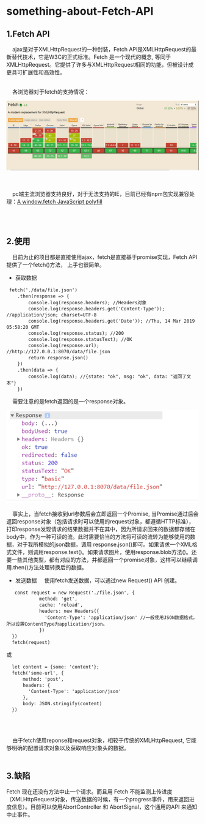 # something-about-Fetch-API
## 1.Fetch API
   
&nbsp;&nbsp;&nbsp;&nbsp;ajax是对于XMLHttpRequest的一种封装，Fetch API是XMLHttpRequest的最新替代技术，它是W3C的正式标准。Fetch 是一个现代的概念, 等同于 XMLHttpRequest。它提供了许多与XMLHttpRequest相同的功能，但被设计成更具可扩展性和高效性。
<br/><br/>

&nbsp;&nbsp;&nbsp;&nbsp;各浏览器对于fetch的支持情况：
   
![fetch_can_i_use](./images/fetch_can_i_use.PNG "fetch支持率")

<br/><br/>
&nbsp;&nbsp;&nbsp;&nbsp;pc端主流浏览器支持良好，对于无法支持的IE，目前已经有npm包实现兼容处理：[A window.fetch JavaScript polyfill](http://jianshu.com)

<br/><br/>

## 2.使用
&nbsp;&nbsp;&nbsp;&nbsp;目前为止的项目都是直接使用ajax，fetch是直接基于promise实现，Fetch API提供了一个fetch()方法， 上手也很简单。

+ 获取数据
```
 fetch('./data/file.json')
    .then(response => {
        console.log(response.headers); //Headers对象
        console.log(response.headers.get('Content-Type')); //application/json; charset=UTF-8
        console.log(response.headers.get('Date')); //Thu, 14 Mar 2019 05:58:20 GMT
        console.log(response.status); //200
        console.log(response.statusText); //OK
        console.log(response.url); //http://127.0.0.1:8070/data/file.json
        return response.json() 
    })
    .then(data => {
        console.log(data); //{state: "ok", msg: "ok", data: "返回了文本"}
    })

```

&nbsp;&nbsp;&nbsp;&nbsp;需要注意的是fetch返回的是一个response对象。

   
![fetch_response](./images/response.PNG "fetch成功返回的response对象")

&nbsp;&nbsp;&nbsp;&nbsp;事实上，当fetch接收到url参数后会立即返回一个Promise, 当Promise通过后会返回response对象（包括请求时可以使用的request对象，都遵循HTTP标准），打印response发现请求的结果数据并不在其中，因为所请求回来的数据都存储在body中，作为一种可读的流。此时需要恰当的方法将可读的流转为能够使用的数据，对于我所模拟的json数据，调用 response.json()即可。如果请求一个XML格式文件，则调用response.text()。如果请求图片，使用response.blob方法()。还要一些其他类型，都有对应的方法，并都返回一个promise对象，这样可以继续调用.then()方法处理转换后的数据。
<br/>

+ 发送数据
&nbsp;&nbsp;&nbsp;&nbsp;使用fetch发送数据，可以通过new Request() API 创建。 

```
   const request = new Request('./file.json', {
            method: 'get', 
            cache: 'reload',
            headers: new Headers({
              'Content-Type': 'application/json' //一般使用JSON数据格式，所以设置ContentType为application/json。
            })
  })
  fetch(request)
```
或
```
  let content = {some: 'content'};
  fetch('some-url', {
      method: 'post',
      headers: {
        'Content-Type': 'application/json'
      },
      body: JSON.stringify(content)
  })
```

<br/><br/>

&nbsp;&nbsp;&nbsp;&nbsp;由于fetch使用reponse和request对象，相较于传统的XMLHttpRequest, 它能够明确的配置请求对象以及获取响应对象头的数据。
<br/><br/>

## 3.缺陷
 Fetch 现在还没有方法中止一个请求。而且用 Fetch 不能监测上传进度（XMLHttpRequest对象，传送数据的时候，有一个progress事件，用来返回进度信息）。目前可以使用AbortController 和 AbortSignal，这个通用的API 来通知中止事件。






